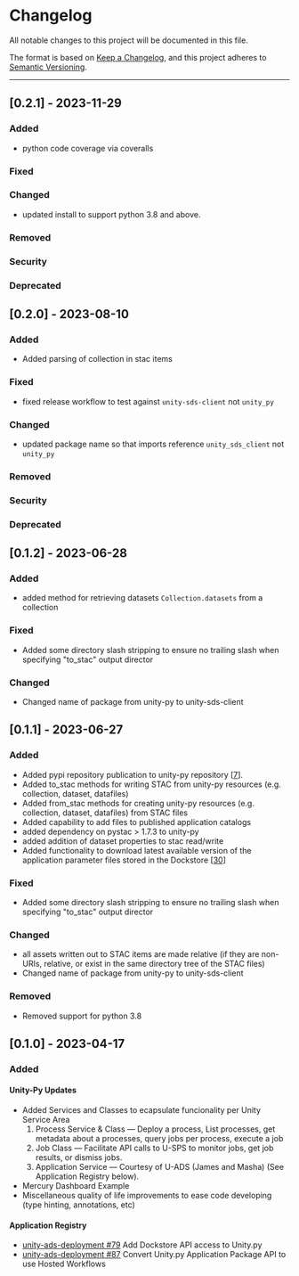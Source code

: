 # Changelog

All notable changes to this project will be documented in this file.

The format is based on [Keep a Changelog](https://keepachangelog.com/en/1.0.0/),
and this project adheres to [Semantic Versioning](https://semver.org/spec/v2.0.0.html).

--------

## [0.2.1] - 2023-11-29
### Added
* python code coverage via coveralls
### Fixed 
### Changed
* updated install to support python 3.8 and above.
### Removed
### Security
### Deprecated


## [0.2.0] - 2023-08-10
### Added
* Added parsing of collection in stac items 
### Fixed
* fixed release workflow to test against `unity-sds-client` not `unity_py` 
### Changed
* updated package name so that imports reference `unity_sds_client` not `unity_py`
### Removed
### Security
### Deprecated

## [0.1.2] - 2023-06-28

### Added
* added method for retrieving datasets `Collection.datasets` from a collection
### Fixed
* Added some directory slash stripping to ensure no trailing slash when specifying "to_stac" output director
### Changed
* Changed name of package from unity-py to unity-sds-client

## [0.1.1] - 2023-06-27

### Added
* Added pypi repository publication to unity-py repository [[7](https://github.com/unity-sds/unity-py/issues/7)].
* Added to_stac methods for writing STAC from unity-py resources (e.g. collection, dataset, datafiles)
* Added from_stac methods for creating unity-py resources (e.g. collection, dataset, datafiles) from STAC files
* Added capability to add files to published application catalogs
* added dependency on pystac > 1.7.3 to unity-py
* added addition of dataset properties to stac read/write
* Added functionality to download latest available version of the application parameter files stored in the Dockstore [[30](https://github.com/unity-sds/unity-py/issues/30)]
### Fixed
* Added some directory slash stripping to ensure no trailing slash when specifying "to_stac" output director
### Changed
* all assets written out to STAC items are made relative (if they are non-URIs, relative, or exist in the same directory tree of the STAC files)
* Changed name of package from unity-py to unity-sds-client
### Removed
* Removed support for python 3.8

## [0.1.0] - 2023-04-17

### Added

#### Unity-Py Updates

* Added Services and Classes to ecapsulate funcionality per Unity Service Area
    1. Process Service & Class — Deploy a process, List processes, get metadata about a processes, query jobs per process, execute a job
    2. Job Class — Facilitate API calls to U-SPS to monitor jobs, get job results, or dismiss jobs.
    3. Application Service — Courtesy of U-ADS (James and Masha) (See Application Registry below).
* Mercury Dashboard Example
* Miscellaneous quality of life improvements to ease code developing (type hinting, annotations, etc)

#### Application Registry
* [unity-ads-deployment #79](https://github.com/unity-sds/unity-ads-deployment/issues/79) Add Dockstore API access to Unity.py
* [unity-ads-deployment #87](https://github.com/unity-sds/unity-ads-deployment/issues/87) Convert Unity.py Application Package API to use Hosted Workflows
